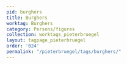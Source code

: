 ```yaml
---
pid: burghers
title: Burghers
worktag: Burghers
category: Persons/figures
collection: worktags_pieterbruegel
layout: tagpage_pieterbruegel
order: '024'
permalink: "/pieterbruegel/tags/burghers/"
---
```

